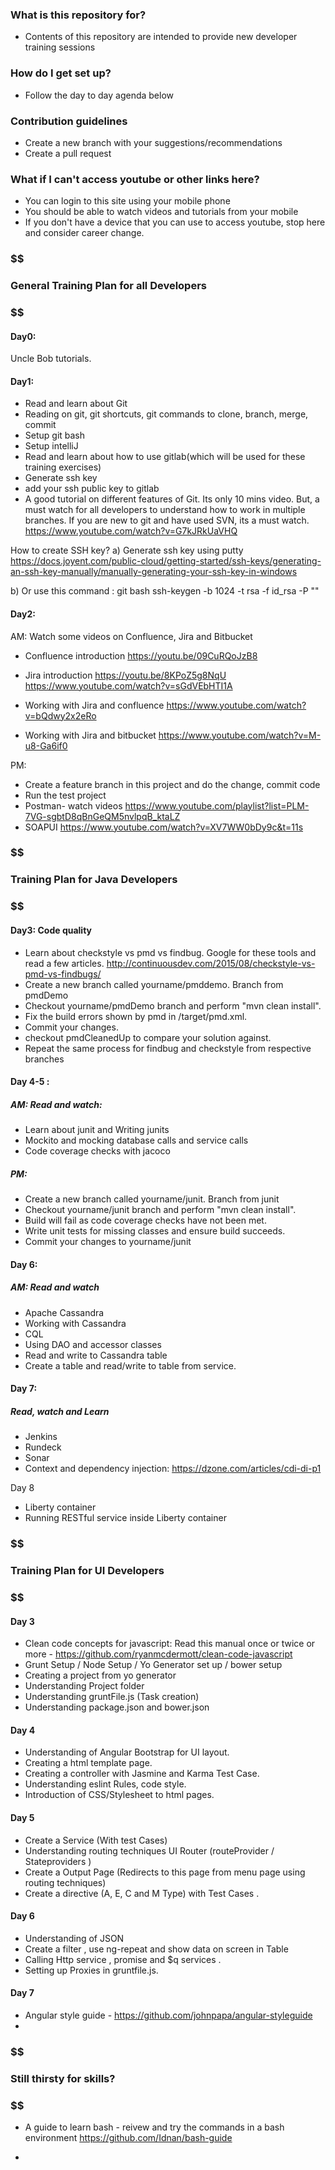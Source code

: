 ### What is this repository for? ###

* Contents of this repository are intended to provide new developer training sessions


### How do I get set up? ###

* Follow the day to day agenda below

### Contribution guidelines ###

* Create a new branch with your suggestions/recommendations
* Create a pull request

### What if I can't access youtube or other links here? ####
* You can login to this site using your mobile phone
* You should be able to watch videos and tutorials from your mobile
* If you don't have a device that you can use to access youtube, stop here and consider career change. 

### $$$$$$$$$$$$$$$$$$$$$$$$$$$$$$$$$$$$$$$$$$$$$$$$$$$$$$$$$$$$$$$$$$$$$$
###  General Training Plan  for all Developers
### $$$$$$$$$$$$$$$$$$$$$$$$$$$$$$$$$$$$$$$$$$$$$$$$$$$$$$$$$$$$$$$$$$$$$$

#### Day0: 
Uncle Bob tutorials.

#### Day1: 

* Read and learn about Git
* Reading on git, git shortcuts, git commands to clone, branch, merge, commit
* Setup git bash
* Setup intelliJ
* Read and learn about how to use gitlab(which will be used for these training exercises)
* Generate ssh key
* add your ssh public key to gitlab
* A good tutorial on different features of Git. Its only 10 mins video. 
But, a must watch for all developers to understand how to work in multiple branches. If you are new to git and have used SVN, its a must watch.
https://www.youtube.com/watch?v=G7kJRkUaVHQ

How to create SSH key?
a) Generate ssh key using putty
https://docs.joyent.com/public-cloud/getting-started/ssh-keys/generating-an-ssh-key-manually/manually-generating-your-ssh-key-in-windows

b) Or use this command : 
git bash ssh-keygen -b 1024 -t rsa -f id_rsa -P ""



#### Day2:
AM: Watch some videos on Confluence, Jira and Bitbucket

* Confluence introduction 
https://youtu.be/09CuRQoJzB8

* Jira introduction 
https://youtu.be/8KPoZ5g8NqU
https://www.youtube.com/watch?v=sGdVEbHTI1A

* Working with Jira and confluence 
https://www.youtube.com/watch?v=bQdwy2x2eRo

* Working with Jira and bitbucket 
https://www.youtube.com/watch?v=M-u8-Ga6if0

PM:

* Create a feature branch in this project and do the change, commit code
* Run the test project
* Postman- watch videos
https://www.youtube.com/playlist?list=PLM-7VG-sgbtD8qBnGeQM5nvlpqB_ktaLZ
* SOAPUI
https://www.youtube.com/watch?v=XV7WW0bDy9c&t=11s

### $$$$$$$$$$$$$$$$$$$$$$$$$$$$$$$$$$$$$$$$$$$$$$$$$$$$$$$$$$$$$$$$$$$$$$
###  Training Plan  for Java Developers
### $$$$$$$$$$$$$$$$$$$$$$$$$$$$$$$$$$$$$$$$$$$$$$$$$$$$$$$$$$$$$$$$$$$$$$

#### Day3: Code quality 

* Learn about checkstyle vs pmd vs findbug. Google for these tools and read a few articles.
http://continuousdev.com/2015/08/checkstyle-vs-pmd-vs-findbugs/
* Create a new branch called yourname/pmddemo. Branch from pmdDemo
* Checkout yourname/pmdDemo branch and perform "mvn clean install". 
* Fix the build errors shown by pmd in /target/pmd.xml. 
* Commit your changes.
* checkout pmdCleanedUp to compare your solution against. 
* Repeat the same process for findbug and checkstyle from respective branches 



#### Day 4-5 : 
##### AM: Read and watch:
* Learn about junit and Writing junits
* Mockito and mocking database calls and service calls
* Code coverage checks with jacoco

##### PM:
* Create a new branch called yourname/junit. Branch from junit
* Checkout yourname/junit branch and perform "mvn clean install". 
* Build will fail as code coverage checks have not been met. 
* Write unit tests for missing classes and ensure build succeeds.
* Commit your changes to yourname/junit


#### Day 6:

##### AM: Read and watch
* Apache Cassandra
* Working with Cassandra
* CQL
* Using DAO and accessor classes
* Read and write to Cassandra table
* Create a table and read/write to table from service.


#### Day 7:

##### Read, watch and Learn
* Jenkins 
* Rundeck
* Sonar
* Context and dependency injection: https://dzone.com/articles/cdi-di-p1

Day 8
* Liberty container
* Running RESTful service inside Liberty container

### $$$$$$$$$$$$$$$$$$$$$$$$$$$$$$$$$$$$$$$$$$$$$$$$$$$$$$$$$$$$$$$$$$$$$$
###  Training Plan  for UI Developers
### $$$$$$$$$$$$$$$$$$$$$$$$$$$$$$$$$$$$$$$$$$$$$$$$$$$$$$$$$$$$$$$$$$$$$$




#### Day 3

* Clean code concepts for javascript: Read this manual once or twice or more - https://github.com/ryanmcdermott/clean-code-javascript
* Grunt Setup / Node Setup / Yo Generator set up / bower setup
* Creating a project from yo generator
* Understanding Project folder 
* Understanding gruntFile.js (Task creation)
* Understanding package.json and bower.json

#### Day 4

* Understanding of Angular Bootstrap for UI layout.
* Creating a html template page.
* Creating a controller with Jasmine and Karma Test Case.
* Understanding eslint Rules, code style.
* Introduction of CSS/Stylesheet to html pages.

#### Day 5

* Create a Service (With test Cases)
* Understanding routing techniques UI Router (routeProvider / Stateproviders )
* Create a Output Page (Redirects to this page from menu page using routing techniques)
* Create a directive (A, E, C and M Type) with Test Cases .

#### Day 6

* Understanding of JSON
* Create a filter , use ng-repeat and show data on screen in Table
* Calling Http service , promise and $q services .
* Setting up Proxies in gruntfile.js.

#### Day 7

* Angular style guide - https://github.com/johnpapa/angular-styleguide
* 

### $$$$$$$$$$$$$$$$$$$$$$$$$$$$$$$$$$$$$$$$$$$$$$$$$$$$$$$$$$$$$$$$$$$$$$
###  Still thirsty for skills?
### $$$$$$$$$$$$$$$$$$$$$$$$$$$$$$$$$$$$$$$$$$$$$$$$$$$$$$$$$$$$$$$$$$$$$$

* A guide to learn bash - reivew and try the commands in a bash environment
https://github.com/Idnan/bash-guide

*
